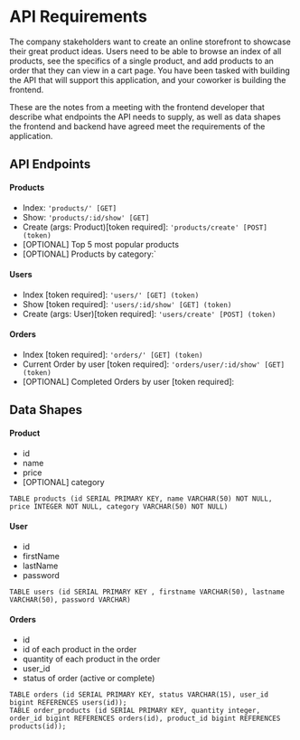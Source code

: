 # API Requirements
The company stakeholders want to create an online storefront to showcase their great product ideas. Users need to be able to browse an index of all products, see the specifics of a single product, and add products to an order that they can view in a cart page. You have been tasked with building the API that will support this application, and your coworker is building the frontend.

These are the notes from a meeting with the frontend developer that describe what endpoints the API needs to supply, as well as data shapes the frontend and backend have agreed meet the requirements of the application.

## API Endpoints
#### Products
- Index: `'products/' [GET]`
- Show: `'products/:id/show' [GET]`
- Create (args: Product)[token required]: `'products/create' [POST] (token)`
- [OPTIONAL] Top 5 most popular products
- [OPTIONAL] Products by category:`

#### Users
- Index [token required]: `'users/' [GET] (token)`
- Show [token required]: `'users/:id/show' [GET] (token)`
- Create (args: User)[token required]: `'users/create' [POST] (token)`

#### Orders
- Index [token required]: `'orders/' [GET] (token)`
- Current Order by user [token required]: `'orders/user/:id/show' [GET] (token)`
- [OPTIONAL] Completed Orders by user [token required]:

## Data Shapes
#### Product
-  id
- name
- price
- [OPTIONAL] category

```
TABLE products (id SERIAL PRIMARY KEY, name VARCHAR(50) NOT NULL, price INTEGER NOT NULL, category VARCHAR(50) NOT NULL)
```
#### User
- id
- firstName
- lastName
- password

```
TABLE users (id SERIAL PRIMARY KEY , firstname VARCHAR(50), lastname VARCHAR(50), password VARCHAR)
```
#### Orders
- id
- id of each product in the order
- quantity of each product in the order
- user_id
- status of order (active or complete)

```
TABLE orders (id SERIAL PRIMARY KEY, status VARCHAR(15), user_id bigint REFERENCES users(id));
TABLE order_products (id SERIAL PRIMARY KEY, quantity integer, order_id bigint REFERENCES orders(id), product_id bigint REFERENCES products(id));
```